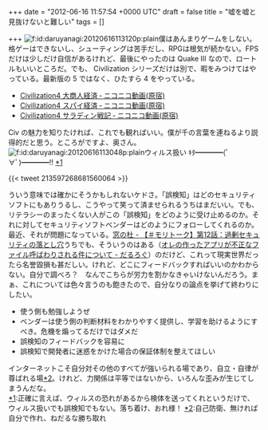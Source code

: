 
+++
date = "2012-06-16 11:57:54 +0000 UTC"
draft = false
title = "嘘を嘘と見抜けないと難しい"
tags = []

+++
<img src="http://cdn-ak.f.st-hatena.com/images/fotolife/d/daruyanagi/20120616/20120616113120.png" alt="f:id:daruyanagi:20120616113120p:plain" title="f:id:daruyanagi:20120616113120p:plain" class="hatena-fotolife"/>僕はあんまりゲームをしない。格ゲーはできないし、シューティングは苦手だし、RPGは根気が続かない。FPS だけは少しだけ自信があるけれど、最後にやったのは Quake III なので、ロートルもいいところだ。でも、 Civilization シリーズだけは別で、暇をみつけてはやっている。最新版の 5 ではなく、ひたすら 4 をやっている。

<ul>
<li><a href="http://www.nicovideo.jp/mylist/11936356">Civilization4 大商人経済 ‐ ニコニコ動画(原宿)</a></li>
<li><a href="http://www.nicovideo.jp/mylist/5383881">Civilization4 スパイ経済 ‐ ニコニコ動画(原宿)</a></li>
<li><a href="http://www.nicovideo.jp/mylist/8243503">Civilization4 サラディン戦記 ‐ ニコニコ動画(原宿)</a></li>
</ul>Civ の魅力を知りたければ、これでも観ればいい。僕が千の言葉を連ねるより説得的だと思う。ところがですよ、奥さん。<img src="http://cdn-ak.f.st-hatena.com/images/fotolife/d/daruyanagi/20120616/20120616113048.png" alt="f:id:daruyanagi:20120616113048p:plain" title="f:id:daruyanagi:20120616113048p:plain" class="hatena-fotolife"/>ウィルス扱い ｷﾀ━━━━(ﾟ∀ﾟ)━━━━!! <a href="#f1" name="fn1" title="正確に言えば、ウィルスの恐れがあるから検体を送ってくれというだけで、ウィルス扱いでも誤検知でもない。落ち着け、おれ様！">*1</a>

{{< tweet 213597268681560064 >}}

ういう意味では確かにそうかもしれないケドさ。「誤検知」はどのセキュリティソフトにもありうるし、こうやって笑って済ませられるうちはまだいい。でも、リテラシーのまったくない人がこの「誤検知」をどのように受け止めるのか。それに対してセキュリティソフトベンダーはどのようにフォローしてくれるのか。最近、それが問題になっている。<a href="http://www.forest.impress.co.jp/docs/serial/moritalk/20120612_539505.html">窓の杜 - 【＃モリトーク】第12話：過剰セキュリティの落とし穴</a>うちでも、そういうのはある（<a href="http://daruyanagi.hatenablog.com/entry/2012/03/07/221611">オレの作ったアプリが不正なファイル呼ばわりされる件について - だるろぐ</a>）のだけど、これって現実世界だったら名誉毀損も甚だしい。けれど、どこにフィードバックすればいいのかわからない。自分で調べろ？　なんでこちらが労力を割かなきゃいけないんだろう。まぁ、これについては色々言うのも飽きたので、自分なりの論点を挙げて終わりにしたい。

<ul>
<li>使う側も勉強しようぜ</li>
<li>ベンダーは使う側の判断材料をわかりやすく提供し、学習を助けるようにすべき。危機を煽ってるだけではダメだ</li>
<li>誤検知のフィードバックを容易に</li>
<li>誤検知で開発者に迷惑をかけた場合の保証体制を整えてほしい</li>
</ul>インターネットこそ自分対その他のすべてが強いられる場であり、自立・自律が尊ばれる場<a href="#f2" name="fn2" title="自己防衛、無ければ自分で作れ、ねだるな勝ち取れ">*2</a>。けれど、力関係は平等ではないから、いろんな歪みが生じてしまうんだな。
<div class="footnote">
<a href="#fn1" name="f1" class="footnote-number">*1</a><span class="footnote-delimiter">:</span><span class="footnote-text">正確に言えば、ウィルスの恐れがあるから検体を送ってくれというだけで、ウィルス扱いでも誤検知でもない。落ち着け、おれ様！</span>
<a href="#fn2" name="f2" class="footnote-number">*2</a><span class="footnote-delimiter">:</span><span class="footnote-text">自己防衛、無ければ自分で作れ、ねだるな勝ち取れ</span>
</div>

